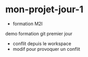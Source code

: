 # mon-projet-jour-1

* formation M2I

demo formation git
premier jour

* conflit depuis le workspace
* modif pour provoquer un conflit
